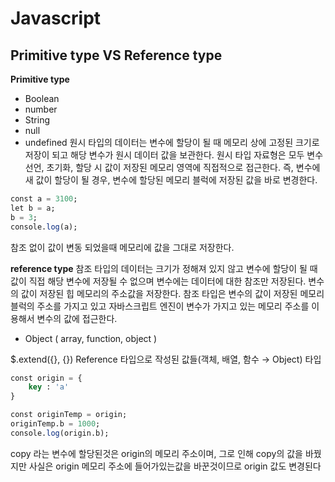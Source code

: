 # Javascript


## Primitive type VS Reference type

**Primitive type** 
- Boolean
- number
- String
- null
- undefined
원시 타입의 데이터는 변수에 할당이 될 때 메모리 상에 고정된 크기로 저장이 되고 해당 변수가 원시 데이터 값을 보관한다. 
원시 타입 자료형은 모두 변수 선언, 초기화, 할당 시 값이 저장된 메모리 영역에 직접적으로 접근한다. 
즉, 변수에 새 값이 할당이 될 경우, 변수에 할당된 메모리 블럭에 저장된 값을 바로 변경한다.

```sql
const a = 3100;
let b = a;
b = 3;
console.log(a);
```

참조 없이 값이 변동 되었을때 메모리에 값을 그대로 저장한다.

**reference type**
참조 타입의 데이터는 크기가 정해져 있지 않고 변수에 할당이 될 때 값이 직접 해당 변수에 저장될 수 없으며 변수에는 데이터에 대한 참조만 저장된다.
 변수의 값이 저장된 힙 메모리의 주소값을 저장한다. 참조 타입은 변수의 값이 저장된 메모리 블럭의 주소를 가지고 있고 자바스크립트 엔진이 변수가 가지고 있는 메모리 주소를 이용해서 변수의 값에 접근한다.

 
- Object ( array, function, object )

$.extend({}, {}) Reference 타입으로 작성된 값들(객체, 배열, 함수 → Object) 타입

```sql
const origin = {
    key : 'a'
}

const originTemp = origin;
originTemp.b = 1000;
console.log(origin.b);
```

copy 라는 변수에 할당된것은 origin의 메모리 주소이며, 그로 인해 copy의 값을 바꿨지만 사실은 origin 메모리 주소에 들어가있는값을 바꾼것이므로 origin 값도 변경된다 
